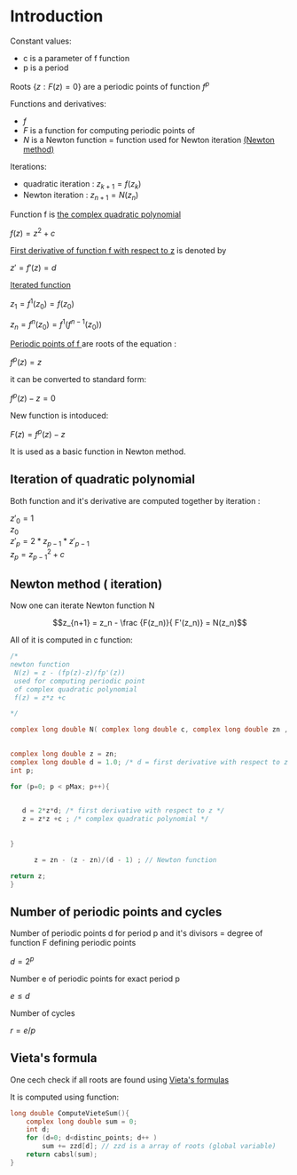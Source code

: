 
# Introduction



Constant values:
* c is a parameter of f function
* p is a period


Roots $`\{ z : F(z) =  0 \}`$ are a periodic points of function $`f^p`$

Functions and derivatives:
* $`f`$ 
* $`F`$ is a function for computing periodic points of 
* $`N`$ is a Newton function = function used for Newton iteration [(Newton method) ](https://en.wikibooks.org/wiki/Fractals/Iterations_in_the_complex_plane/periodic_points#Newton_method)


Iterations: 
* quadratic iteration : $`z_{k+1} = f(z_k) `$
* Newton iteration : $`z_{n+1} = N(z_n) `$



Function f is [the complex quadratic polynomial](https://en.wikipedia.org/wiki/Complex_quadratic_polynomial) 

$`f(z) = z^2 + c`$

[First derivative of function f with respect to z](https://en.wikipedia.org/wiki/Complex_quadratic_polynomial#First_derivative_with_respect_to_z) is denoted by 

$`z' = f'(z) = d`$


[Iterated function](https://en.wikipedia.org/wiki/Complex_quadratic_polynomial#Notation)

$`z_1 = f^1(z_0) = f(z_0) `$  

$`z_n = f^n(z_0) =  f^1(f^{n-1}(z_0)) `$


[Periodic points of f ](https://en.wikibooks.org/wiki/Fractals/Iterations_in_the_complex_plane/periodic_points) are roots of the equation : 

$`f^p(z) =  z `$

it can be converted to standard form: 

$`f^p(z) - z = 0`$

New function is intoduced:

$`F(z) = f^p(z) - z `$

It is used as a basic function in Newton method. 




## Iteration of quadratic polynomial
Both function and it's derivative are computed together by iteration : 


$` z'_0 = 1`$  
$`z_0`$   
$`z'_p = 2*z_{p-1}*z'_{p-1}`$  
$`z_p = z_{p-1}^2 + c`$  


## Newton method ( iteration)
Now one can iterate Newton function N 


```math
z_{n+1} = z_n - \frac {F(z_n)}{ F'(z_n)} =  N(z_n)
```

All of it is computed in c function: 
```c
/* 
newton function 
 N(z) = z - (fp(z)-z)/fp'(z)) 
 used for computing periodic point 
 of complex quadratic polynomial
 f(z) = z*z +c

*/

complex long double N( complex long double c, complex long double zn , int pMax ){

  
complex long double z = zn;
complex long double d = 1.0; /* d = first derivative with respect to z */
int p;

for (p=0; p < pMax; p++){

   
   d = 2*z*d; /* first derivative with respect to z */
   z = z*z +c ; /* complex quadratic polynomial */
  
    
}

      z = zn - (z - zn)/(d - 1) ; // Newton function

return z;
}
```
## Number of periodic points and cycles

Number of periodic points d for period p and it's divisors = degree of function F defining periodic points 

$`d = 2^p`$


Number e of periodic points for exact period p  

$` e \le d `$ 

Number of cycles  

$`r = e / p `$





## Vieta's formula

One cech check if all roots are found using [Vieta's formulas](https://en.wikipedia.org/wiki/Vieta%27s_formulas)


It is computed using function: 
```c
long double ComputeVieteSum(){
	complex long double sum = 0;
	int d;
	for (d=0; d<distinc_points; d++ )
		sum += zzd[d]; // zzd is a array of roots (global variable)
	return cabsl(sum);
}
```




